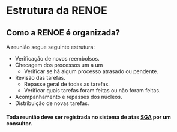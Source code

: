 # Estrutura da RENOE

## Como a RENOE é organizada?
A reunião segue seguinte estrutura:
- Verificação de novos reembolsos.
- Checagem dos processos um a um
	- Verificar se há algum processo atrasado ou pendente.
- Revisão das tarefas.
	- Repasse geral de todas as tarefas.
	- Verificar quais tarefas foram feitas ou não foram feitas.
- Acompanhamento e repasses dos núcleos.
- Distribuição de novas tarefas.

#### Toda reunião deve ser registrada no sistema de atas [SGA](http://sga.cjr.org.br/users/sign_in) por um consultor.
